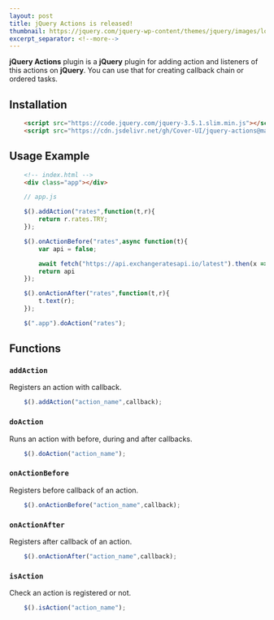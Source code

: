 ```yaml
---
layout: post
title: jQuery Actions is released!
thumbnail: https://jquery.com/jquery-wp-content/themes/jquery/images/logo-jquery.png
excerpt_separator: <!--more-->
---
```


**jQuery Actions** plugin is a **jQuery** plugin for adding action and listeners of this actions on **jQuery**. You can use that for creating callback chain or ordered tasks.

## Installation
```html
    <script src="https://code.jquery.com/jquery-3.5.1.slim.min.js"></script>
    <script src="https://cdn.jsdelivr.net/gh/Cover-UI/jquery-actions@main/app.js"></script>
```


## Usage Example
```html
    <!-- index.html -->
    <div class="app"></div>
```
```js
    // app.js

    $().addAction("rates",function(t,r){
        return r.rates.TRY;
    });

    $().onActionBefore("rates",async function(t){
        var api = false;

        await fetch("https://api.exchangeratesapi.io/latest").then(x => x.json()).then(a => {api = a});
        return api
    });

    $().onActionAfter("rates",function(t,r){
        t.text(r);
    });

    $(".app").doAction("rates");
```

## Functions
### `addAction`
Registers an action with callback. 
```js
    $().addAction("action_name",callback);
```

### `doAction`
Runs an action with before, during and after callbacks. 
```js
    $().doAction("action_name");
```

### `onActionBefore`
Registers before callback of an action.
```js
    $().onActionBefore("action_name",callback);
```

### `onActionAfter`
Registers after callback of an action.
```js
    $().onActionAfter("action_name",callback);
```

### `isAction`
Check an action is registered or not.
```js
    $().isAction("action_name");
```
